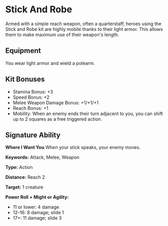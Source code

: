# Stick And Robe

Armed with a simple reach weapon, often a quarterstaff, heroes using the Stick and Robe kit are highly mobile thanks to their light armor. This allows them to make maximum use of their weapon's length.

## Equipment

You wear light armor and wield a polearm.

## Kit Bonuses

-   Stamina Bonus: +3
-   Speed Bonus: +2
-   Melee Weapon Damage Bonus: +1/+1/+1
-   Reach Bonus: +1
-   Mobility: When an enemy ends their turn adjacent to you, you can shift up to 2 squares as a free triggered action.

## Signature Ability

**Where I Want You** When your stick speaks, your enemy moves.

**Keywords:** Attack, Melee, Weapon

**Type:** Action

**Distance:** Reach 2

**Target:** 1 creature

**Power Roll + Might or Agility:**

-   11 or lower: 4 damage
-   12–16: 8 damage; slide 1
-   17+: 11 damage; slide 3
